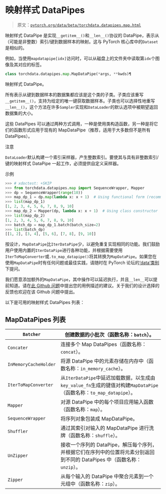 # 映射样式 DataPipes

> 原文：[`pytorch.org/data/beta/torchdata.datapipes.map.html`](https://pytorch.org/data/beta/torchdata.datapipes.map.html)

映射样式 DataPipe 是实现`__getitem__()`和`__len__()`协议的 DataPipe，表示从（可能是非整数）索引/键到数据样本的映射。这与 PyTorch 核心库中的`Dataset`是相似的。

例如，当使用`mapdatapipe[idx]`访问时，可以从磁盘上的文件夹中读取第`idx`个图像及其对应的标签。

```py
class torchdata.datapipes.map.MapDataPipe(*args, **kwds)¶
```

映射样式 DataPipe。

所有表示从键到数据样本的数据集都应该是这个类的子类。子类应该重写`__getitem__()`，支持为给定的唯一键获取数据样本。子类也可以选择性地重写`__len__()`，这个方法在许多`Sampler`实现和`DataLoader`的默认选项中被期望返回数据集的大小。

这些 DataPipes 可以通过两种方式调用，一种是使用类构造函数，另一种是将它们的函数形式应用于现有的 MapDataPipe（推荐，适用于大多数但不是所有 DataPipes）。

注意

`DataLoader`默认构建一个索引采样器，产生整数索引。要使其与具有非整数索引/键的映射样式 DataPipe 一起工作，必须提供自定义采样器。

示例

```py
>>> # xdoctest: +SKIP
>>> from torchdata.datapipes.map import SequenceWrapper, Mapper
>>> dp = SequenceWrapper(range(10))
>>> map_dp_1 = dp.map(lambda x: x + 1)  # Using functional form (recommended)
>>> list(map_dp_1)
[1, 2, 3, 4, 5, 6, 7, 8, 9, 10]
>>> map_dp_2 = Mapper(dp, lambda x: x + 1)  # Using class constructor
>>> list(map_dp_2)
[1, 2, 3, 4, 5, 6, 7, 8, 9, 10]
>>> batch_dp = map_dp_1.batch(batch_size=2)
>>> list(batch_dp)
[[1, 2], [3, 4], [5, 6], [7, 8], [9, 10]] 
```

按设计，`MapDataPipe`比`IterDataPipe`少，以避免重复实现相同的功能。我们鼓励用户使用内置的`IterDataPipe`进行各种功能，并根据需要使用`IterToMapConverter`或`.to_map_datapipe()`将其转换为`MapDataPipe`。如果您在使用`MapDataPipe`时有任何问题或最佳实践，请随时在 PyTorch 论坛的[‘data’类别](https://discuss.pytorch.org/c/data/37)下提问。

我们愿意添加额外的`MapDataPipe`，其中操作可以延迟执行，并且`__len__`可以提前知道。请在[此 Github 问题](https://github.com/pytorch/pytorch/issues/57031)中提出您的用例描述的建议。关于我们的设计选择的反馈也欢迎在该 Github 问题中提出。

以下是可用的映射样式 DataPipes 列表：

## MapDataPipes 列表[](#list-of-mapdatapipes "跳转到此标题")

| `Batcher` | 创建数据的小批次（函数名称：`batch`）。 |
| --- | --- |
| `Concater` | 连接多个 Map DataPipes（函数名称：`concat`）。 |
| `InMemoryCacheHolder` | 将源 DataPipe 中的元素存储在内存中（函数名称：`in_memory_cache`）。 |
| `IterToMapConverter` | 从`IterDataPipe`中延迟加载数据，以生成由`key_value_fn`生成的键值对构建`MapDataPipe`（函数名称：`to_map_datapipe`）。 |
| `Mapper` | 对源 DataPipe 中的每个项目应用输入函数（函数名称：`map`）。 |
| `SequenceWrapper` | 将序列对象包装成 MapDataPipe。 |
| `Shuffler` | 通过其索引对输入的 MapDataPipe 进行洗牌（函数名称：`shuffle`）。 |
| `UnZipper` | 接收一个序列的 DataPipe，解压每个序列，并根据它们在序列中的位置将元素分别返回到不同的 DataPipes 中（函数名称：`unzip`）。 |
| `Zipper` | 从每个输入的 DataPipe 中聚合元素到一个元组中（函数名称：`zip`）。 |
